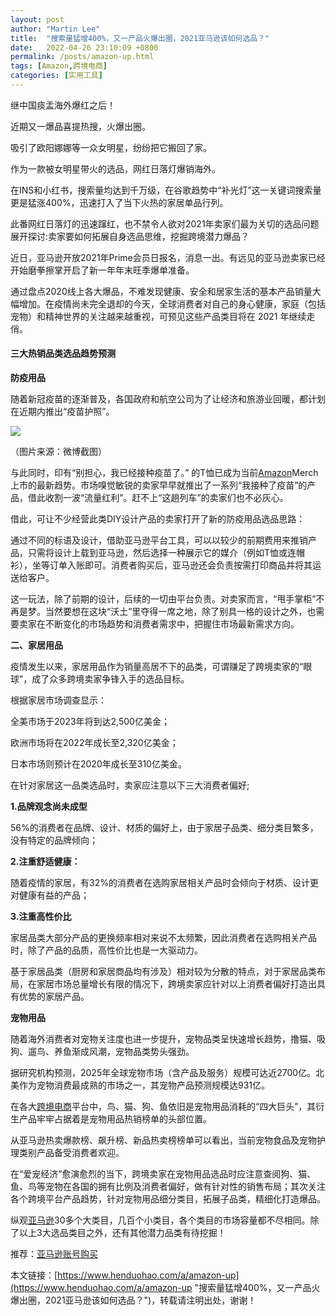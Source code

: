 ```yaml
---
layout: post  
author: "Martin Lee"  
title:  "搜索量猛增400%，又一产品火爆出圈，2021亚马逊该如何选品？"  
date:   2022-04-26 23:10:09 +0800  
permalink: /posts/amazon-up.html  
tags: [Amazon,跨境电商]  
categories: [实用工具]  
---
```

继中国痰盂海外爆红之后！

近期又一爆品喜提热搜，火爆出圈。

吸引了欧阳娜娜等一众女明星，纷纷把它搬回了家。

作为一款被女明星带火的选品，网红日落灯爆销海外。

在INS和小红书，搜索量均达到千万级，在谷歌趋势中“补光灯”这一关键词搜索量更是猛涨400%，迅速打入了当下火热的家居单品行列。

此番网红日落灯的迅速蹿红，也不禁令人欲对2021年卖家们最为关切的选品问题展开探讨:卖家要如何拓展自身选品思维，挖掘跨境潜力爆品？

近日，亚马逊开放2021年Prime会员日报名，消息一出。有远见的亚马逊卖家已经开始磨拳擦掌开启了新一年年末旺季爆单准备。

通过盘点2020线上各大爆品，不难发现健康、安全和居家生活的基本产品销量大幅增加。在疫情尚未完全退却的今天，全球消费者对自己的身心健康，家庭（包括宠物）和精神世界的关注越来越重视，可预见这些产品类目将在 2021 年继续走俏。

#### 三大热销品类选品趋势预测

**防疫用品**

随着新冠疫苗的逐渐普及，各国政府和航空公司为了让经济和旅游业回暖，都计划在近期内推出“疫苗护照”。

![](https://p3-juejin.byteimg.com/tos-cn-i-k3u1fbpfcp/9714be63b04e495aa4c030eacddcf723~tplv-k3u1fbpfcp-zoom-1.image)

（图片来源：微博截图）

与此同时，印有“别担心，我已经接种疫苗了。” 的T恤已成为当前[Amazon](https://www.henduohao.com/tag/amazon "Amazon 亚马逊 电子商务 Amazon账号 Amazon小号")Merch上市的最新趋势。市场嗅觉敏锐的卖家早早就推出了一系列“我接种了疫苗”的产品，借此收割一波“流量红利”。赶不上“这趟列车”的卖家们也不必灰心。

借此，可让不少经营此类DIY设计产品的卖家打开了新的防疫用品选品思路：

通过不同的标语及设计，借助亚马逊平台工具，可以以较少的前期费用来推销产品，只需将设计上载到亚马逊，然后选择一种展示它的媒介（例如T恤或连帽衫），坐等订单入账即可。消费者购买后，亚马逊还会负责按需打印商品并将其运送给客户。

这一玩法，除了前期的设计，后续的一切由平台负责。对卖家而言，“甩手掌柜”不再是梦。当然要想在这块“沃土”里夺得一席之地，除了别具一格的设计之外，也需要卖家在不断变化的市场趋势和消费者需求中，把握住市场最新需求方向。

**二、家居用品**

疫情发生以来，家居用品作为销量高居不下的品类，可谓赚足了跨境卖家的“眼球”，成了众多跨境卖家争锋入手的选品目标。

根据家居市场调查显示：

全美市场于2023年将到达2,500亿美金；

欧洲市场将在2022年成长至2,320亿美金；

日本市场则预计在2020年成长至310亿美金。

在针对家居这一品类选品时，卖家应注意以下三大消费者偏好;

**1.品牌观念尚未成型**

56%的消费者在品牌、设计、材质的偏好上，由于家居子品类、细分类目繁多，没有特定的品牌倾向；

**2.注重舒适健康：**

随着疫情的家居，有32%的消费者在选购家居相关产品时会倾向于材质、设计更对健康有益的产品；

**3.注重高性价比**

家居品类大部分产品的更换频率相对来说不太频繁，因此消费者在选购相关产品时，除了产品的品质，高性价比也是一大驱动力。

基于家居品类（厨房和家居商品均有涉及）相对较为分散的特点，对于家居品类布局，在家居市场总量增长有限的情况下，跨境卖家应针对以上消费者偏好打造出具有优势的家居产品。

**宠物用品**

随着海外消费者对宠物关注度也进一步提升，宠物品类呈快速增长趋势，撸猫、吸狗、遛鸟、养鱼渐成风潮，宠物品类势头强劲。

据研究机构预测，2025年全球宠物市场（含产品及服务）规模可达近2700亿。北美作为宠物消费最成熟的市场之一，其宠物产品预测规模达931亿。

在各大[跨境电商](https://www.henduohao.com/tag/e-commerce "跨境电商 亚马逊 Shopee Ebay Lazada 电商")平台中，鸟、猫、狗、鱼依旧是宠物用品消耗的“四大巨头”，其衍生产品牢牢占据着是宠物用品热销榜单的头部位置。

从亚马逊热卖爆款榜、飙升榜、新品热卖榜榜单可以看出，当前宠物食品及宠物护理类别产品备受消费者欢迎。

在“爱宠经济”愈演愈烈的当下，跨境卖家在宠物用品选品时应注意查阅狗、猫、鱼、鸟等宠物在各国的拥有比例及消费者偏好，做有针对性的销售布局；其次关注各个跨境平台产品趋势，针对宠物用品细分类目，拓展子品类，精细化打造爆品。

纵观[亚马逊](https://www.henduohao.com/product/1050.html)30多个大类目，几百个小类目，各个类目的市场容量都不尽相同。除了以上3大选品类目之外，还有其他潜力品类有待挖掘！

推荐：[亚马逊账号购买](https://www.henduohao.com/tag/buy-amazon-account "亚马逊购买 亚马逊账号购买 AMZ购买 Amazon购买 Amazon账号购买")

本文链接：[https://www.henduohao.com/a/amazon-up](https://www.henduohao.com/a/amazon-up "搜索量猛增400%，又一产品火爆出圈，2021亚马逊该如何选品？")，转载请注明出处，谢谢！